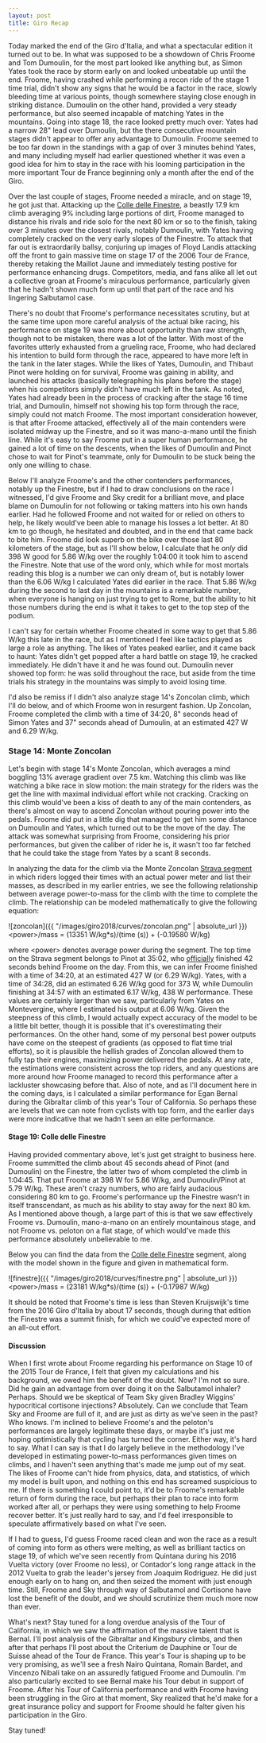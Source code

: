 ```yaml
---
layout: post
title: Giro Recap
---
```


Today marked the end of the Giro d'Italia, and what a spectacular edition it turned out to be. In what was supposed to be a showdown of Chris Froome and Tom Dumoulin, for the most part looked like anything but, as Simon Yates took the race by storm early on and looked unbeatable up until the end. Froome, having crashed while performing a recon ride of the stage 1 time trial, didn't show any signs that he would be a factor in the race, slowly bleeding time at various points, though somewhere staying close enough in striking distance. Dumoulin on the other hand, provided a very steady performance, but also seemed incapable of matching Yates in the mountains. Going into stage 18, the race looked pretty much over: Yates had a narrow 28" lead over Dumoulin, but the there consecutive mountain stages didn't appear to offer any advantage to Dumoulin. Froome seemed to be too far down in the standings with a gap of over 3 minutes behind Yates, and many including myself had earlier questioned whether it was even a good idea for him to stay in the race with his looming participation in the more important Tour de France beginning only a month after the end of the Giro. 

Over the last couple of stages, Froome needed a miracle, and on stage 19, he got just that. Attacking up the [Colle delle Finestre](https://www.strava.com/segments/657942), a beastly 17.9 km climb averaging 9% including large portions of dirt, Froome managed to distance his rivals and ride solo for the next 80 km or so to the finish, taking over 3 minutes over the closest rivals, notably Dumoulin, with Yates having completely cracked on the very early slopes of the Finestre. To attack that far out is  extraordarily ballsy, conjuring up images of Floyd Landis attacking off the front to gain massive time on stage 17 of the 2006 Tour de France, thereby retaking the Maillot Jaune and immediately testing postive for performance enhancing drugs. Competitors, media, and fans alike all let out a collective groan at Froome's miraculous performance, particularly given that he hadn't shown much form up until that part of the race and his lingering Salbutamol case.

There's no doubt that Froome's performance necessitates scrutiny, but at the same time upon more careful analysis of the actual bike racing, his performance on stage 19 was more about opportunity than raw strength, though not to be mistaken, there was a lot of the latter. With most of the favorites utterly exhausted from a grueling race, Froome, who had declared his intention to build form through the race, appeared to have more left in the tank in the later stages. While the likes of Yates, Dumoulin, and Thibaut Pinot were holding on for survival, Froome was gaining in ability, and launched his attacks (basically telegraphing his plans before the stage) when his competitors simply didn't have much left in the tank. As noted, Yates had already been in the process of cracking after the stage 16 time trial, and Dumoulin, himself not showing his top form through the race, simply could not match Froome. The most important consideration however, is that after Froome attacked, effectively all of the main contenders were isolated midway up the Finestre, and so it was mano-a-mano until the finish line. While it's easy to say Froome put in a super human performance, he gained a lot of time on the descents, when the likes of Dumoulin and Pinot chose to wait for Pinot's teammate, only for Dumoulin to be stuck being the only one willing to chase.

Below I'll analyze Froome's and the other contenders performances, notably up the Finestre, but if I had to draw conclusions on the race I witnessed, I'd give Froome and Sky credit for a brilliant move, and place blame on Dumoulin for not following or taking matters into his own hands earlier. Had he followed Froome and not waited for or relied on others to help, he likely would've been able to manage his losses a lot better. At 80 km to go though, he hesitated and doubted, and in the end that came back to bite him. Froome did look superb on the bike over those last 80 kilometers of the stage, but as I'll show below, I calculate that he *only* did 398 W good for 5.86 W/kg over the roughly 1:04:00 it took him to ascend the Finestre. Note that use of the word only, which while for most mortals reading this blog is a number we can only dream of, but is notably lower than the 6.06 W/kg I calculated Yates did earlier in the race. That 5.86 W/kg during the second to last day in the mountains is a remarkable number, when everyone is hanging on just trying to get to Rome, but the ability to hit those numbers during the end is what it takes to get to the top step of the podium. 

I can't say for certain whether Froome cheated in some way to get that 5.86 W/kg this late in the race, but as I mentioned I feel like tactics played as large a role as anything. The likes of Yates peaked earlier, and it came back to haunt: Yates didn't get popped after a hard battle on stage 19, he cracked immediately. He didn't have it and he was found out. Dumoulin never showed top form: he was solid throughout the race, but aside from the time trials his strategy in the mountains was simply to avoid losing time.

I'd also be remiss if I didn't also analyze stage 14's Zoncolan climb, which I'll do below, and of which Froome won in resurgent fashion. Up Zoncolan, Froome completed the climb with a time of 34:20, 8" seconds head of Simon Yates and 37" seconds ahead of Dumoulin, at an estimated 427 W and 6.29 W/kg. 

### Stage 14: Monte Zoncolan

Let's begin with stage 14's Monte Zoncolan, which averages a mind boggling 13% average gradient over 7.5 km. Watching this climb was like watching a bike race in slow motion: the main strategy for the riders was the get the line with maximal individual effort while not cracking. Cracking on this climb would've been a kiss of death to any of the main contenders, as there's almost on way to ascend Zoncolan without pouring power into the pedals. Froome did put in a little dig that managed to get him some distance on Dumoulin and Yates, which turned out to be the move of the day. The attack was somewhat surprising from Froome, considering his prior performances, but given the caliber of rider he is, it wasn't too far fetched that he could take the stage from Yates by a scant 8 seconds.

In analyzing the data for the climb via the Monte Zoncolan [Strava segment](https://www.strava.com/segments/657601) in which riders logged their times with an actual power meter and list their masses, as described in my earlier entries, we see the following relationship between average power-to-mass for the climb with the time to complete the climb. The relationship can be modeled mathematically to give the following equation:

![zoncolan]({{ "/images/giro2018/curves/zoncolan.png" | absolute_url }})
\<power\>/mass = (13351 W/kg\*s)/(time (s)) + (-0.19580 W/kg)

where \<power\> denotes average power during the segment. The top time on the Strava segment belongs to Pinot at 35:02, who [officially](https://www.procyclingstats.com/race/giro-d-italia/2018/stage-14) finished 42 seconds behind Froome on the day. From this, we can infer Froome finished with a time of 34:20, at an estimated 427 W (or 6.29 W/kg). Yates, with a time of 34:28, did an estimated 6.26 W/kg good for 373 W, while Dumoulin finishing at 34:57 with an estimated 6.17 W/kg, 438 W performance. These values are certainly larger than we saw, particularly from Yates on Montevergine, where I estimated his output at 6.06 W/kg. Given the steepness of this climb, I would actually expect accuracy of the model to be a little bit better, though it is possible that it's overestimating their performances. On the other hand, some of my personal best power outputs have come on the steepest of gradients (as opposed to flat time trial efforts), so it is plausible the hellish grades of Zoncolan allowed them to fully tap their engines, maximizing power delivered the pedals. At any rate, the estimations were consistent across the top riders, and any questions are more around how Froome managed to record this performance after a lackluster showcasing before that. Also of note, and as I'll document here in the coming days, is I calculated a similar performance for Egan Bernal during the Gibraltar climb of this year's Tour of California. So perhaps these are levels that we can note from cyclists with top form, and the earlier days were more indicative that we hadn't seen an elite performance.


#### Stage 19: Colle delle Finestre

Having provided commentary above, let's just get straight to business here. Froome summitted the climb about 45 seconds ahead of Pinot (and Dumoulin) on the Finestre, the latter two of whom completed the climb in 1:04:45. That put Froome at 398 W for 5.86 W/kg, and Dumoulin/Pinot at 5.79 W/kg. These aren't crazy numbers, who are fairly audacious considering 80 km to go. Froome's performance up the Finestre wasn't in itself transcendant, as much as his ability to stay away for the next 80 km. As I mentioned above though, a large part of this is that we saw effectively Froome vs. Dumoulin, mano-a-mano on an entirely mountainous stage, and not Froome vs. peloton on a flat stage, of which would've made this performance absolutely unbelievable to me.

Below you can find the data from the [Colle delle Finestre](https://www.strava.com/segments/657942) segment, along with the model shown in the figure and given in mathematical form.

![finestre]({{ "/images/giro2018/curves/finestre.png" | absolute_url }})
\<power\>/mass = (23181 W/kg\*s)/(time (s)) + (-0.17987 W/kg)

It should be noted that Froome's time is less than Steven Kruijswijk's time from the 2016 Giro d'Italia by about 17 seconds, though during that edition the Finestre was a summit finish, for which we could've expected more of an all-out effort.

#### Discussion

When I first wrote about Froome regarding his performance on Stage 10 of the 2015 Tour de France, I felt that given my calculations and his background, we owed him the benefit of the doubt. Now? I'm not so sure. Did he gain an advantage from over doing it on the Salbutamol inhaler? Perhaps. Should we be skeptical of Team Sky given Bradley Wiggins' hypocritical cortisone injections? Absolutely. Can we conclude that Team Sky and Froome are full of it, and are just as dirty as we've seen in the past? Who knows. I'm inclined to believe Froome's and the peloton's performances are largely legitimate these days, or maybe it's just me hoping optimistically that cycling has turned the corner. Either way, it's hard to say. What I can say is that I do largely believe in the methodology I've developed in estimating power-to-mass performances given times on climbs, and I haven't seen anything that's made me jump out of my seat. The likes of Froome can't hide from physics, data, and statistics, of which my model is built upon, and nothing on this end has screamed suspicious to me. If there is something I could point to, it'd be to Froome's remarkable return of form during the race, but perhaps their plan to race into form worked after all, or perhaps they were using something to help Froome recover better. It's just really hard to say, and I'd feel irresponsible to speculate affirmatively based on what I've seen.

If I had to guess, I'd guess Froome raced clean and won the race as a result of coming into form as others were melting, as well as brilliant tactics on stage 19, of which we've seen recently from Quintana during his 2016 Vuelta victory (over Froome no less), or Contador's long range attack in the 2012 Vuelta to grab the leader's jersey from Joaquim Rodriguez. He did just enough early on to hang on, and then seized the moment with just enough time. Still, Froome and Sky through way of Salbutamol and Cortisone have lost the benefit of the doubt, and we should scrutinize them much more now than ever. 

What's next? Stay tuned for a long overdue analysis of the Tour of California, in which we saw the affirmation of the massive talent that is Bernal. I'll post analysis of the Gibraltar and Kingsbury climbs, and then after that perhaps I'll post about the Criterium de Dauphine or Tour de Suisse ahead of the Tour de France. This year's Tour is shaping up to be very promising, as we'll see a fresh Nairo Quintana, Romain Bardet, and Vincenzo Nibali take on an assuredly fatigued Froome and Dumoulin. I'm also particularly excited to see Bernal make his Tour debut in support of Froome. After his Tour of California performance and with Froome having been struggling in the Giro at that moment, Sky realized that he'd make for a great insurance policy and support for Froome should he falter given his participation in the Giro.

Stay tuned!